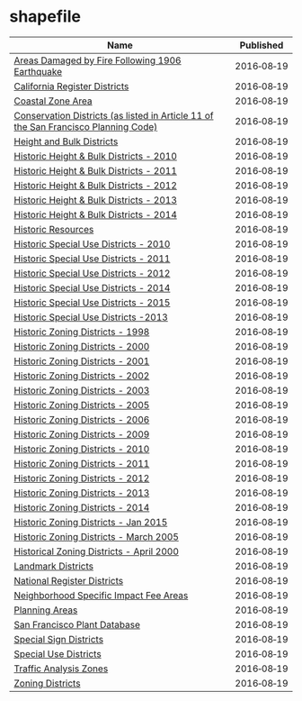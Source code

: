 # shapefile

Name | Published
---- | ---------
[Areas Damaged by Fire Following 1906 Earthquake](../datasets/yk2r-b4e8.md) | 2016&#x2011;08&#x2011;19
[California Register Districts](../datasets/8jmc-fmem.md) | 2016&#x2011;08&#x2011;19
[Coastal Zone Area](../datasets/v4ev-mbum.md) | 2016&#x2011;08&#x2011;19
[Conservation Districts (as listed in Article 11 of the San Francisco Planning Code)](../datasets/wfz6-yn2b.md) | 2016&#x2011;08&#x2011;19
[Height and Bulk Districts](../datasets/tt4g-gzy9.md) | 2016&#x2011;08&#x2011;19
[Historic Height & Bulk Districts - 2010](../datasets/ti28-5szz.md) | 2016&#x2011;08&#x2011;19
[Historic Height & Bulk Districts - 2011](../datasets/qcxd-tp4u.md) | 2016&#x2011;08&#x2011;19
[Historic Height & Bulk Districts - 2012](../datasets/u3m4-4qjy.md) | 2016&#x2011;08&#x2011;19
[Historic Height & Bulk Districts - 2013](../datasets/bnc6-9btz.md) | 2016&#x2011;08&#x2011;19
[Historic Height & Bulk Districts - 2014](../datasets/6h9b-eksg.md) | 2016&#x2011;08&#x2011;19
[Historic Resources](../datasets/mea5-sr74.md) | 2016&#x2011;08&#x2011;19
[Historic Special Use Districts - 2010](../datasets/kmx9-ph84.md) | 2016&#x2011;08&#x2011;19
[Historic Special Use Districts - 2011](../datasets/st6c-ij8w.md) | 2016&#x2011;08&#x2011;19
[Historic Special Use Districts - 2012](../datasets/9d9m-eyy3.md) | 2016&#x2011;08&#x2011;19
[Historic Special Use Districts - 2014](../datasets/uihu-8bih.md) | 2016&#x2011;08&#x2011;19
[Historic Special Use Districts - 2015](../datasets/et47-hd49.md) | 2016&#x2011;08&#x2011;19
[Historic Special Use Districts -2013](../datasets/r6jz-e8rw.md) | 2016&#x2011;08&#x2011;19
[Historic Zoning Districts - 1998](../datasets/aypm-4d84.md) | 2016&#x2011;08&#x2011;19
[Historic Zoning Districts - 2000](../datasets/aksh-67x3.md) | 2016&#x2011;08&#x2011;19
[Historic Zoning Districts - 2001](../datasets/pdvd-w2q4.md) | 2016&#x2011;08&#x2011;19
[Historic Zoning Districts - 2002](../datasets/ftvx-vtyc.md) | 2016&#x2011;08&#x2011;19
[Historic Zoning Districts - 2003](../datasets/kspe-fmej.md) | 2016&#x2011;08&#x2011;19
[Historic Zoning Districts - 2005](../datasets/u8bf-s4hg.md) | 2016&#x2011;08&#x2011;19
[Historic Zoning Districts - 2006](../datasets/v9w2-c8v7.md) | 2016&#x2011;08&#x2011;19
[Historic Zoning Districts - 2009](../datasets/u4br-5hb8.md) | 2016&#x2011;08&#x2011;19
[Historic Zoning Districts - 2010](../datasets/w3j2-4hed.md) | 2016&#x2011;08&#x2011;19
[Historic Zoning Districts - 2011](../datasets/by3b-5pje.md) | 2016&#x2011;08&#x2011;19
[Historic Zoning Districts - 2012](../datasets/9xqx-n98b.md) | 2016&#x2011;08&#x2011;19
[Historic Zoning Districts - 2013](../datasets/manb-7mxp.md) | 2016&#x2011;08&#x2011;19
[Historic Zoning Districts - 2014](../datasets/jn35-yfmd.md) | 2016&#x2011;08&#x2011;19
[Historic Zoning Districts - Jan 2015](../datasets/utj8-tgqr.md) | 2016&#x2011;08&#x2011;19
[Historic Zoning Districts - March 2005](../datasets/d7vm-pqzv.md) | 2016&#x2011;08&#x2011;19
[Historical Zoning Districts - April 2000](../datasets/prs8-k8k3.md) | 2016&#x2011;08&#x2011;19
[Landmark Districts](../datasets/vnrd-fpg7.md) | 2016&#x2011;08&#x2011;19
[National Register Districts](../datasets/gb96-vq8h.md) | 2016&#x2011;08&#x2011;19
[Neighborhood Specific Impact Fee Areas](../datasets/5wzi-cte2.md) | 2016&#x2011;08&#x2011;19
[Planning Areas](../datasets/wf35-y6fh.md) | 2016&#x2011;08&#x2011;19
[San Francisco Plant Database](../datasets/27u4-a5b3.md) | 2016&#x2011;08&#x2011;19
[Special Sign Districts](../datasets/db79-dvnt.md) | 2016&#x2011;08&#x2011;19
[Special Use Districts](../datasets/hiu7-bvqk.md) | 2016&#x2011;08&#x2011;19
[Traffic Analysis Zones](../datasets/j4sj-j2nf.md) | 2016&#x2011;08&#x2011;19
[Zoning Districts](../datasets/8br2-hhp3.md) | 2016&#x2011;08&#x2011;19

